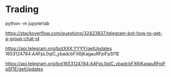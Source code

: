 # Trading

python -m jupyterlab


https://stackoverflow.com/questions/32423837/telegram-bot-how-to-get-a-group-chat-id

https://api.telegram.org/botXXX:YYYY/getUpdates
1653124784:AAFpL0qlC_ybadcbFX6jKagauRFpiFpSf1E

https://api.telegram.org/bot1653124784:AAFpL0qlC_ybadcbFX6jKagauRFpiFpSf1E/getUpdates